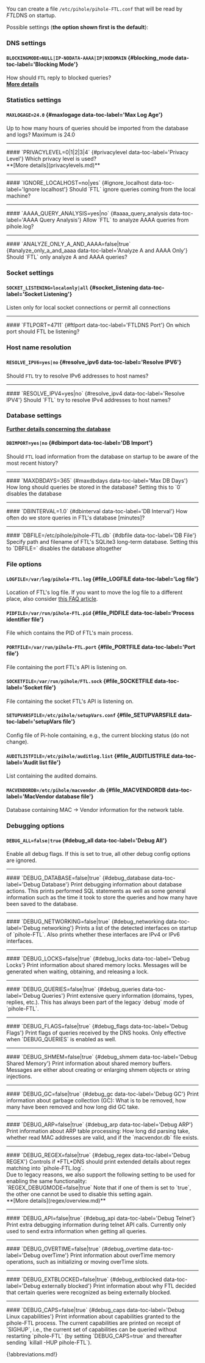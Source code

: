 You can create a file `/etc/pihole/pihole-FTL.conf` that will be read by *FTL*DNS on startup.

Possible settings (**the option shown first is the default**):
### DNS settings

#### `BLOCKINGMODE=NULL|IP-NODATA-AAAA|IP|NXDOMAIN` {#blocking_mode data-toc-label='Blocking Mode'}
How should `FTL` reply to blocked queries?<br>
**[More details](blockingmode.md)**

### Statistics settings

#### `MAXLOGAGE=24.0` {#maxlogage data-toc-label='Max Log Age'}
  Up to how many hours of queries should be imported from the database and logs? Maximum is 24.0
<hr/>
#### `PRIVACYLEVEL=0|1|2|3|4` {#privacylevel data-toc-label='Privacy Level'}
  Which privacy level is used?<br>
**[More details](privacylevels.md)**
<hr/>
#### `IGNORE_LOCALHOST=no|yes` {#ignore_localhost data-toc-label='Ignore localhost'}
  Should `FTL` ignore queries coming from the local machine?
<hr/>
#### `AAAA_QUERY_ANALYSIS=yes|no` {#aaaa_query_analysis data-toc-label='AAAA Query Analysis'}
  Allow `FTL` to analyze AAAA queries from pihole.log?
<hr/>
#### `ANALYZE_ONLY_A_AND_AAAA=false|true` {#analyze_only_a_and_aaaa data-toc-label='Analyze A and AAAA Only'}
  Should `FTL` only analyze A and AAAA queries?

### Socket settings

#### `SOCKET_LISTENING=localonly|all` {#socket_listening data-toc-label='Socket Listening'}
  Listen only for local socket connections or permit all connections
<hr/>
#### `FTLPORT=4711` {#ftlport data-toc-label='FTLDNS Port'}
  On which port should FTL be listening?

### Host name resolution

#### `RESOLVE_IPV6=yes|no` {#resolve_ipv6 data-toc-label='Resolve IPV6'}
  Should `FTL` try to resolve IPv6 addresses to host names?
<hr/>
#### `RESOLVE_IPV4=yes|no` {#resolve_ipv4 data-toc-label='Resolve IPV4'}
  Should `FTL` try to resolve IPv4 addresses to host names?

### Database settings
**[Further details concerning the database](database.md)**

#### `DBIMPORT=yes|no` {#dbimport data-toc-label='DB Import'}
  Should `FTL` load information from the database on startup to be aware of the most recent history?
<hr/>
#### `MAXDBDAYS=365` {#maxdbdays data-toc-label='Max DB Days'}
  How long should queries be stored in the database? Setting this to `0` disables the database
<hr/>
#### `DBINTERVAL=1.0` {#dbinterval data-toc-label='DB Interval'}
  How often do we store queries in FTL's database [minutes]?
<hr/>
#### `DBFILE=/etc/pihole/pihole-FTL.db` {#dbfile data-toc-label='DB File'}
  Specify path and filename of FTL's SQLite3 long-term database. Setting this to `DBFILE=` disables the database altogether

### File options

#### `LOGFILE=/var/log/pihole-FTL.log` {#file_LOGFILE data-toc-label='Log file'}
  Location of FTL's log file. If you want to move the log file to a different place, also consider [this FAQ article](https://discourse.pi-hole.net/t/moving-the-pi-hole-log-to-another-location-device/2041).

#### `PIDFILE=/var/run/pihole-FTL.pid` {#file_PIDFILE data-toc-label='Process identifier file'}
  File which contains the PID of FTL's main process.

#### `PORTFILE=/var/run/pihole-FTL.port` {#file_PORTFILE data-toc-label='Port file'}
  File containing the port FTL's API is listening on.

#### `SOCKETFILE=/var/run/pihole/FTL.sock` {#file_SOCKETFILE data-toc-label='Socket file'}
  File containing the socket FTL's API is listening on.

#### `SETUPVARSFILE=/etc/pihole/setupVars.conf` {#file_SETUPVARSFILE data-toc-label='setupVars file'}
  Config file of Pi-hole containing, e.g., the current blocking status (do not change).

#### `AUDITLISTFILE=/etc/pihole/auditlog.list` {#file_AUDITLISTFILE data-toc-label='Audit list file'}
  List containing the audited domains.

#### `MACVENDORDB=/etc/pihole/macvendor.db` {#file_MACVENDORDB data-toc-label='MacVendor database file'}
  Database containing MAC -> Vendor information for the network table.

### Debugging options

#### `DEBUG_ALL=false|true` {#debug_all data-toc-label='Debug All'}
  Enable all debug flags. If this is set to true, all other debug config options are ignored.
<hr/>
#### `DEBUG_DATABASE=false|true` {#debug_database data-toc-label='Debug Database'}
  Print debugging information about database actions. This prints performed SQL statements as well as some general information such as the time it took to store the queries and how many have been saved to the database.
<hr/>
#### `DEBUG_NETWORKING=false|true` {#debug_networking data-toc-label='Debug networking'}
  Prints a list of the detected interfaces on startup of `pihole-FTL`. Also prints whether these interfaces are IPv4 or IPv6 interfaces.
<hr/>
#### `DEBUG_LOCKS=false|true` {#debug_locks data-toc-label='Debug Locks'}
  Print information about shared memory locks. Messages will be generated when waiting, obtaining, and releasing a lock.
<hr/>
#### `DEBUG_QUERIES=false|true` {#debug_queries data-toc-label='Debug Queries'}
  Print extensive query information (domains, types, replies, etc.). This has always been part of the legacy `debug` mode of `pihole-FTL`.
<hr/>
#### `DEBUG_FLAGS=false|true` {#debug_flags data-toc-label='Debug Flags'}
  Print flags of queries received by the DNS hooks. Only effective when `DEBUG_QUERIES` is enabled as well.
<hr/>
#### `DEBUG_SHMEM=false|true` {#debug_shmem data-toc-label='Debug Shared Memory'}
  Print information about shared memory buffers. Messages are either about creating or enlarging shmem objects or string injections.
<hr/>
#### `DEBUG_GC=false|true` {#debug_gc data-toc-label='Debug GC'}
  Print information about garbage collection (GC): What is to be removed, how many have been removed and how long did GC take.
<hr/>
#### `DEBUG_ARP=false|true` {#debug_arp data-toc-label='Debug ARP'}
  Print information about ARP table processing: How long did parsing take, whether read MAC addresses are valid, and if the `macvendor.db` file exists.
<hr/>
#### `DEBUG_REGEX=false|true` {#debug_regex data-toc-label='Debug REGEX'}
  Controls if *FTL*DNS should print extended details about regex matching into `pihole-FTL.log`.<br>
  Due to legacy reasons, we also support the following setting to be used for enabling the same functionality:<br>
  `REGEX_DEBUGMODE=false|true`
  Note that if one of them is set to `true`, the other one cannot be used to disable this setting again.<br>
  **[More details](regex/overview.md)**
<hr/>
#### `DEBUG_API=false|true` {#debug_api data-toc-label='Debug Telnet'}
  Print extra debugging information during telnet API calls. Currently only used to send extra information when getting all queries.
<hr/>
#### `DEBUG_OVERTIME=false|true` {#debug_overtime data-toc-label='Debug overTime'}
  Print information about overTime memory operations, such as initializing or moving overTime slots.
<hr/>
#### `DEBUG_EXTBLOCKED=false|true` {#debug_extblocked data-toc-label='Debug externally blocked'}
  Print information about why FTL decided that certain queries were recognized as being externally blocked.
<hr/>
#### `DEBUG_CAPS=false|true` {#debug_caps data-toc-label='Debug Linux capabilities'}
  Print information about capabilities granted to the pihole-FTL process. The current capabilities are printed on receipt of `SIGHUP`, i.e., the current set of capabilities can be queried without restarting `pihole-FTL` (by setting `DEBUG_CAPS=true` and thereafter sending `killall -HUP pihole-FTL`).

{!abbreviations.md!}

